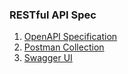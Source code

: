 ### RESTful API Spec

1. [OpenAPI Specification](openapi.yml)
2. [Postman Collection](sample-bookstore-restful-api.postman_collection.json)
3. [Swagger UI](swagger.json)
